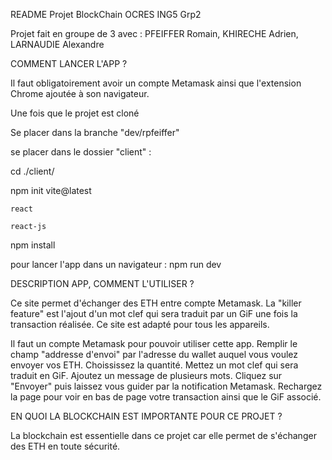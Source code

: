 README Projet BlockChain OCRES ING5 Grp2

Projet fait en groupe de 3 avec : PFEIFFER Romain, KHIRECHE Adrien, LARNAUDIE Alexandre 

COMMENT LANCER L'APP ?

Il faut obligatoirement avoir un compte Metamask ainsi que l'extension Chrome ajoutée à son navigateur.

Une fois que le projet est cloné

Se placer dans la branche "dev/rpfeiffer"

se placer dans le dossier "client" :

cd ./client/

npm init vite@latest

    react

    react-js

npm install

pour lancer l'app dans un navigateur :
npm run dev


DESCRIPTION APP, COMMENT L'UTILISER ?

Ce site permet d'échanger des ETH entre compte Metamask. La "killer feature" est l'ajout d'un mot clef qui sera traduit par un GiF une fois la transaction réalisée. Ce site est adapté pour tous les appareils.

Il faut un compte Metamask pour pouvoir utiliser cette app. 
Remplir le champ "addresse d'envoi" par l'adresse du wallet auquel vous voulez envoyer vos ETH.
Choississez la quantité.
Mettez un mot clef qui sera traduit en GiF.
Ajoutez un message de plusieurs mots.
Cliquez sur "Envoyer" puis laissez vous guider par la notification Metamask.
Rechargez la page pour voir en bas de page votre transaction ainsi que le GiF associé. 

EN QUOI LA BLOCKCHAIN EST IMPORTANTE POUR CE PROJET ?

La blockchain est essentielle dans ce projet car elle permet de s'échanger des ETH en toute sécurité. 